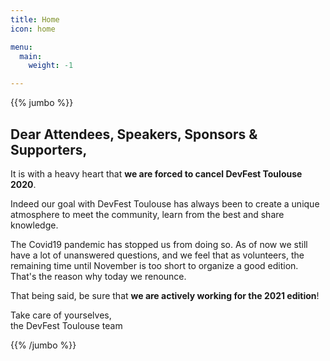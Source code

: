 ```yaml
---
title: Home
icon: home

menu:
  main:
    weight: -1

---
```


{{% jumbo %}}

## Dear Attendees, Speakers, Sponsors & Supporters,

It is with a heavy heart that **we are forced to cancel DevFest Toulouse 2020**.


Indeed our goal with DevFest Toulouse has always been to create a unique atmosphere to meet the community, learn from the best and share knowledge.

The Covid19 pandemic has stopped us from doing so. As of now we still have a lot of unanswered questions, and we feel that as volunteers, the  remaining time until November is too short to organize a good edition. That's the reason why today we renounce.

That being said, be sure that **we are actively working for the 2021 edition**!
 
Take care of yourselves,<br/>
the DevFest Toulouse team


<!-- <a class="btn primary btn-lg" style="margin-top: 1em;" href="https://drive.google.com/file/d/1td_9Cr1b2JZvv0bCpOCJNDsEWgVgEp2Y/view?usp=sharing" target="_blank">Become a sponsor</a> -->

<!--
<a class="btn primary btn-lg" href="https://conference-hall.io/public/event/HJRThubF4uYPkb7jSUxi">
    <svg class="icon icon-cfp"><use xlink:href="#cfp"></use></svg>Submit a presentation
</a>
-->

{{% /jumbo %}}

<!--
{{< konfetti >}}
-->

<!-- ...

{{% home-info what="Participants:1000,Days:2,Sessions:70+,Parallel Tracks:4" class="primary" %}}
## What is DevFest Toulouse?    

The DevFest, or 'Developers Festival', is a technical conference for developers. 
It is aimed at students, professionals or simply curious technophiles.
{{% /home-info %}}

-->

<!-- ...

{{< youtube-section link="AFhHrQIAw3g" title="Watch 2019 intro" class="" >}}

-->

<!-- ... 

{{% home-speakers %}}

## Featured Speakers

{{< button-link label="Submit a presentation"
                url="https://conference-hall.io/public/event/HJRThubF4uYPkb7jSUxi"
                icon="cfp" >}}
{{< button-link label="See all speakers"
                url="./speakers"
                icon="right" >}}

{{% /home-speakers %}}
-->

<!-- ... 

{{% home-subscribe  class="primary" %}}

## Get notified about the important conference updates

{{% /home-subscribe %}}

-->

<!--
{{% home-tickets %}}
# Tickets

<a class="btn primary" href="https://www.billetweb.fr/devfest-toulouse-2019" target="_blank"><svg class="icon icon-cfp"><use xlink:href="#ticket"></use></svg>Ticketing</a>

<ul>
<li>{{< ticket name="Blind Birds"
           starts="2019-03-25"
           ends="2019-04-25"
           price="40 €"
           info="50 first places"
           soldOut="true"
           url="https://www.billetweb.fr/devfest-toulouse-2019" >}}</li>
<li>{{< ticket name="Early Birds"
           starts="2019-04-25"
           ends="2019-06-22"
           price="60 €"
           info="80 first places"
           soldOut="true"
           url="https://www.billetweb.fr/devfest-toulouse-2019" >}}</li>
<li>{{< ticket name="Normal"
           starts="2019-06-22"
           ends="2019-10-03"
           price="80 €"
           info="300 last places"
           soldOut="true"
           url="https://www.billetweb.fr/devfest-toulouse-2019" >}}</li>
</ul>

\* Your ticket gives you access to all conferences, coffee breaks, and lunch. Accommodation is NOT included in this price.

{{% /home-tickets %}}
-->

<!-- ... 

{{% home-location
    image="/images/map.jpg"
    address="11 Espl. Compans Caffarelli, 31000 Toulouse"
    latitude="43.6110956"
    longitude="1.4332799" %}}

## The venue

### at Centre de Congrès Pierre Baudis

The Centre de Congrès Pierre Baudis is a modern place of exchange,
located on a privileged location,
in the immediate vicinity of the centre of Toulouse and in a green environment.

{{% /home-location %}}

-->

<!-- ...

{{% album images="/images/album/2019/725A8234.jpg,/images/album/2019/725A8597.jpg,/images/album/2019/725A8647.jpg,/images/album/2019/725A8674.jpg,/images/album/2019/725A8900.jpg,/images/album/2019/725A8937.jpg,/images/album/2019/725A9040.jpg,/images/album/2019/IMG_20191002_141354.jpg" %}}

### Some pictures of the **DevFest Toulouse 2019**.

<a class="btn primary" target="_blank" rel="noopener noreferrer" href="https://photos.app.goo.gl/N56CbrU79XHRdGEF9">
    See all photos
    {{% icon "right" %}}
</a>

{{% /album %}}
-->

<!-- ...  

{{% partners categories="platinium,gold,startup,soutien,communautes" %}}
## Partners
{{% /partners %}}
-->
